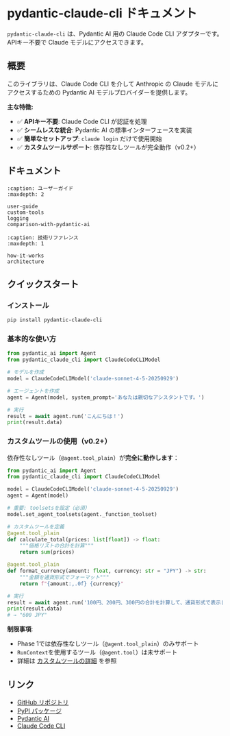 # pydantic-claude-cli ドキュメント

`pydantic-claude-cli` は、Pydantic AI 用の Claude Code CLI アダプターです。
APIキー不要で Claude モデルにアクセスできます。

## 概要

このライブラリは、Claude Code CLI を介して Anthropic の Claude モデルにアクセスするための
Pydantic AI モデルプロバイダーを提供します。

**主な特徴:**

- ✅ **APIキー不要**: Claude Code CLI が認証を処理
- ✅ **シームレスな統合**: Pydantic AI の標準インターフェースを実装
- ✅ **簡単なセットアップ**: `claude login` だけで使用開始
- ✅ **カスタムツールサポート**: 依存性なしツールが完全動作（v0.2+）

## ドキュメント

```{toctree}
:caption: ユーザーガイド
:maxdepth: 2

user-guide
custom-tools
logging
comparison-with-pydantic-ai
```

```{toctree}
:caption: 技術リファレンス
:maxdepth: 1

how-it-works
architecture
```

## クイックスタート

### インストール

```bash
pip install pydantic-claude-cli
```

### 基本的な使い方

```python
from pydantic_ai import Agent
from pydantic_claude_cli import ClaudeCodeCLIModel

# モデルを作成
model = ClaudeCodeCLIModel('claude-sonnet-4-5-20250929')

# エージェントを作成
agent = Agent(model, system_prompt='あなたは親切なアシスタントです。')

# 実行
result = await agent.run('こんにちは！')
print(result.data)
```

### カスタムツールの使用（v0.2+）

依存性なしツール（`@agent.tool_plain`）が**完全に動作します**：

```python
from pydantic_ai import Agent
from pydantic_claude_cli import ClaudeCodeCLIModel

model = ClaudeCodeCLIModel('claude-sonnet-4-5-20250929')
agent = Agent(model)

# 重要: toolsetsを設定（必須）
model.set_agent_toolsets(agent._function_toolset)

# カスタムツールを定義
@agent.tool_plain
def calculate_total(prices: list[float]) -> float:
    """価格リストの合計を計算"""
    return sum(prices)

@agent.tool_plain
def format_currency(amount: float, currency: str = "JPY") -> str:
    """金額を通貨形式でフォーマット"""
    return f"{amount:,.0f} {currency}"

# 実行
result = await agent.run('100円、200円、300円の合計を計算して、通貨形式で表示して')
print(result.data)
# → "600 JPY"
```

**制限事項**:
- Phase 1では依存性なしツール（`@agent.tool_plain`）のみサポート
- `RunContext`を使用するツール（`@agent.tool`）は未サポート
- 詳細は [カスタムツールの詳細](custom-tools-explained.md) を参照

## リンク

- [GitHub リポジトリ](https://github.com/yourusername/pydantic-claude-cli)
- [PyPI パッケージ](https://pypi.org/project/pydantic-claude-cli/)
- [Pydantic AI](https://ai.pydantic.dev/)
- [Claude Code CLI](https://docs.anthropic.com/claude/docs/claude-code)
